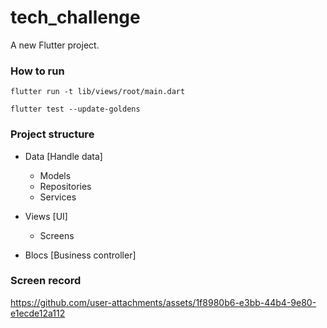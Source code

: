 # tech_challenge

A new Flutter project.

### How to run

`flutter run -t lib/views/root/main.dart`

`flutter test --update-goldens`

### Project structure 

- Data [Handle data]
  - Models 
  - Repositories
  - Services

- Views [UI] 
  - Screens

- Blocs [Business controller]

### Screen record 

https://github.com/user-attachments/assets/1f8980b6-e3bb-44b4-9e80-e1ecde12a112

